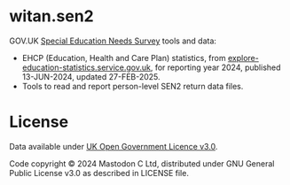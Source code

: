 # witan.sen2

GOV.UK [Special Education Needs Survey](https://www.gov.uk/guidance/special-educational-needs-survey) tools and data:

- EHCP (Education, Health and Care Plan) statistics, from
  [explore-education-statistics.service.gov.uk](https://explore-education-statistics.service.gov.uk/find-statistics/education-health-and-care-plans), for reporting year 2024, published 13-JUN-2024, updated 27-FEB-2025.
- Tools to read and report person-level SEN2 return data files.

# License

Data available under [UK Open Government Licence v3.0](https://www.nationalarchives.gov.uk/doc/open-government-licence/version/3/).

Code copyright © 2024 Mastodon C Ltd, distributed under GNU General Public License v3.0 as described in LICENSE file.

